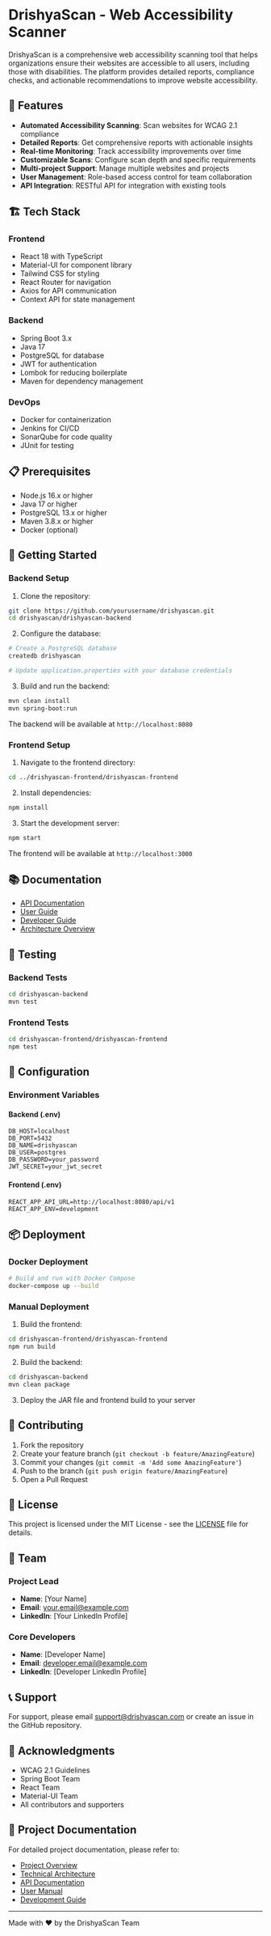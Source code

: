 # DrishyaScan - Web Accessibility Scanner

DrishyaScan is a comprehensive web accessibility scanning tool that helps organizations ensure their websites are accessible to all users, including those with disabilities. The platform provides detailed reports, compliance checks, and actionable recommendations to improve website accessibility.

## 🌟 Features

- **Automated Accessibility Scanning**: Scan websites for WCAG 2.1 compliance
- **Detailed Reports**: Get comprehensive reports with actionable insights
- **Real-time Monitoring**: Track accessibility improvements over time
- **Customizable Scans**: Configure scan depth and specific requirements
- **Multi-project Support**: Manage multiple websites and projects
- **User Management**: Role-based access control for team collaboration
- **API Integration**: RESTful API for integration with existing tools

## 🏗️ Tech Stack

### Frontend
- React 18 with TypeScript
- Material-UI for component library
- Tailwind CSS for styling
- React Router for navigation
- Axios for API communication
- Context API for state management

### Backend
- Spring Boot 3.x
- Java 17
- PostgreSQL for database
- JWT for authentication
- Lombok for reducing boilerplate
- Maven for dependency management

### DevOps
- Docker for containerization
- Jenkins for CI/CD
- SonarQube for code quality
- JUnit for testing

## 📋 Prerequisites

- Node.js 16.x or higher
- Java 17 or higher
- PostgreSQL 13.x or higher
- Maven 3.8.x or higher
- Docker (optional)

## 🚀 Getting Started

### Backend Setup

1. Clone the repository:
```bash
git clone https://github.com/yourusername/drishyascan.git
cd drishyascan/drishyascan-backend
```

2. Configure the database:
```bash
# Create a PostgreSQL database
createdb drishyascan

# Update application.properties with your database credentials
```

3. Build and run the backend:
```bash
mvn clean install
mvn spring-boot:run
```

The backend will be available at `http://localhost:8080`

### Frontend Setup

1. Navigate to the frontend directory:
```bash
cd ../drishyascan-frontend/drishyascan-frontend
```

2. Install dependencies:
```bash
npm install
```

3. Start the development server:
```bash
npm start
```

The frontend will be available at `http://localhost:3000`

## 📚 Documentation

- [API Documentation](docs/api/README.md)
- [User Guide](docs/user-guide/README.md)
- [Developer Guide](docs/developer-guide/README.md)
- [Architecture Overview](docs/architecture/README.md)

## 🧪 Testing

### Backend Tests
```bash
cd drishyascan-backend
mvn test
```

### Frontend Tests
```bash
cd drishyascan-frontend/drishyascan-frontend
npm test
```

## 🔧 Configuration

### Environment Variables

#### Backend (.env)
```properties
DB_HOST=localhost
DB_PORT=5432
DB_NAME=drishyascan
DB_USER=postgres
DB_PASSWORD=your_password
JWT_SECRET=your_jwt_secret
```

#### Frontend (.env)
```properties
REACT_APP_API_URL=http://localhost:8080/api/v1
REACT_APP_ENV=development
```

## 📦 Deployment

### Docker Deployment
```bash
# Build and run with Docker Compose
docker-compose up --build
```

### Manual Deployment
1. Build the frontend:
```bash
cd drishyascan-frontend/drishyascan-frontend
npm run build
```

2. Build the backend:
```bash
cd drishyascan-backend
mvn clean package
```

3. Deploy the JAR file and frontend build to your server

## 🤝 Contributing

1. Fork the repository
2. Create your feature branch (`git checkout -b feature/AmazingFeature`)
3. Commit your changes (`git commit -m 'Add some AmazingFeature'`)
4. Push to the branch (`git push origin feature/AmazingFeature`)
5. Open a Pull Request

## 📄 License

This project is licensed under the MIT License - see the [LICENSE](LICENSE) file for details.

## 👥 Team

### Project Lead
- **Name**: [Your Name]
- **Email**: your.email@example.com
- **LinkedIn**: [Your LinkedIn Profile]

### Core Developers
- **Name**: [Developer Name]
- **Email**: developer.email@example.com
- **LinkedIn**: [Developer LinkedIn Profile]

## 📞 Support

For support, please email support@drishyascan.com or create an issue in the GitHub repository.

## 🙏 Acknowledgments

- WCAG 2.1 Guidelines
- Spring Boot Team
- React Team
- Material-UI Team
- All contributors and supporters

## 📝 Project Documentation

For detailed project documentation, please refer to:
- [Project Overview](docs/project-overview.md)
- [Technical Architecture](docs/technical-architecture.md)
- [API Documentation](docs/api-documentation.md)
- [User Manual](docs/user-manual.md)
- [Development Guide](docs/development-guide.md)

---

Made with ❤️ by the DrishyaScan Team